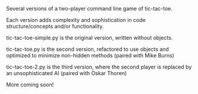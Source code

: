 Several versions of a two-player command line game of tic-tac-toe.

Each version adds complexity and sophistication in code structure/concepts and/or functionality.

tic-tac-toe-simple.py is the original version, written without objects.

tic-tac-toe.py is the second version, refactored to use objects and optimized to minimize non-hidden methods (paired with Mike Burns)

tic-tac-toe-2.py is the third version, where the second player is replaced by an unsophisticated AI (paired with Oskar Thoren)

More coming soon!
